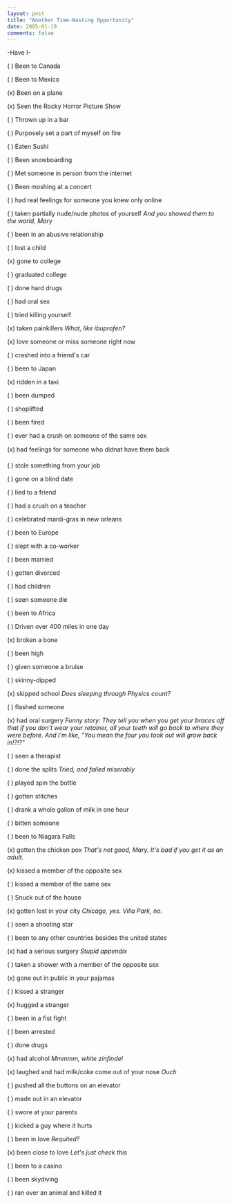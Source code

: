 ```yaml
---
layout: post
title: "Another Time-Wasting Opportunity"
date: 2005-01-19
comments: false
---
```

-Have I-




( ) Been to Canada




( ) Been to Mexico




(x) Been on a plane




(x) Seen the Rocky Horror Picture Show




( ) Thrown up in a bar




( ) Purposely set a part of myself on fire




( ) Eaten Sushi




( ) Been snowboarding




( ) Met someone in person from the internet




( ) Been moshing at a concert




( ) had real feelings for someone you knew only online




( ) taken partially nude/nude photos of yourself _And you showed them to the
world, Mary_




( ) been in an abusive relationship




( ) lost a child




(x) gone to college




( ) graduated college




( ) done hard drugs




( ) had oral sex




( ) tried killing yourself




(x) taken painkillers _What, like ibuprofen?_




(x) love someone or miss someone right now




( ) crashed into a friend's car




( ) been to Japan




(x) ridden in a taxi




( ) been dumped




( ) shoplifted




( ) been fired




( ) ever had a crush on someone of the same sex




(x) had feelings for someone who didnat have them back




( ) stole something from your job




( ) gone on a blind date




( ) lied to a friend




( ) had a crush on a teacher




( ) celebrated mardi-gras in new orleans




( ) been to Europe




( ) slept with a co-worker




( ) been married




( ) gotten divorced




( ) had children




( ) seen someone die




( ) been to Africa




( ) Driven over 400 miles in one day




(x) broken a bone




( ) been high




( ) given someone a bruise




( ) skinny-dipped




(x) skipped school _Does sleeping through Physics count?_




( ) flashed someone




(x) had oral surgery _Funny story: They tell you when you get your braces off
that if you don't wear your retainer, all your teeth will go back to where
they were before. And I'm like, "You mean the four you took out will grow back
in!?!?"_




( ) seen a therapist




( ) done the splits _Tried, and failed miserably_




( ) played spin the bottle




( ) gotten stitches




( ) drank a whole gallon of milk in one hour




( ) bitten someone




( ) been to Niagara Falls




(x) gotten the chicken pox _That's not good, Mary. It's bad if you get it as
an adult._




(x) kissed a member of the opposite sex




( ) kissed a member of the same sex




( ) Snuck out of the house




(x) gotten lost in your city _Chicago, yes. Villa Park, no._




( ) seen a shooting star




( ) been to any other countries besides the united states




(x) had a serious surgery _Stupid appendix_




( ) taken a shower with a member of the opposite sex




(x) gone out in public in your pajamas




( ) kissed a stranger




(x) hugged a stranger




( ) been in a fist fight




( ) been arrested




( ) done drugs




(x) had alcohol _Mmmmm, white zinfindel_




(x) laughed and had milk/coke come out of your nose _Ouch_




( ) pushed all the buttons on an elevator




( ) made out in an elevator




( ) swore at your parents




( ) kicked a guy where it hurts




( ) been in love _Requited?_




(x) been close to love _Let's just check this_




( ) been to a casino




( ) been skydiving




( ) ran over an animal and killed it

